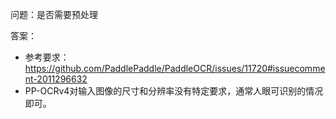 问题：是否需要预处理

答案：
- 参考要求：https://github.com/PaddlePaddle/PaddleOCR/issues/11720#issuecomment-2011296632
- PP-OCRv4对输入图像的尺寸和分辨率没有特定要求，通常人眼可识别的情况即可。